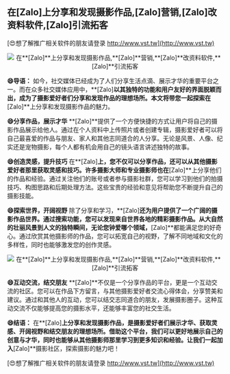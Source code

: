 ## **在**[Zalo]**上分享和发现摄影作品,**[Zalo]**营销,**[Zalo]**改资料软件,**[Zalo]**引流拓客**

[😍想了解推广相关软件的朋友请登录 http://www.vst.tw](http://www.vst.tw)

 <center><img src="https://vst.tw/MP4/tuiguang/png/2.png" alt="在**[Zalo]**上分享和发现摄影作品,**[Zalo]**营销,**[Zalo]**改资料软件,**[Zalo]**引流拓客"></center>

**😄导语：**
如今，社交媒体已经成为了人们分享生活点滴、展示才华的重要平台之一。而在众多社交媒体应用中，**[Zalo]**以其独特的功能和用户友好的界面脱颖而出，成为了摄影爱好者们分享和发现作品的理想场所。本文将带您一起探索在**[Zalo]**上分享和发现摄影作品的魅力。

**😄分享作品，展示才华**
**[Zalo]**提供了一个方便快捷的方式让用户将自己的摄影作品展示给他人。通过在个人资料中上传照片或者创建专辑，摄影爱好者可以将自己最喜爱的作品与朋友、家人和其他志同道合的人分享。无论是风景、人像、纪实还是宠物摄影，每个人都有机会用自己的镜头语言讲述独特的故事。

**😄创造灵感，提升技巧**
在**[Zalo]**上，您不仅可以分享作品，还可以从其他摄影爱好者那里获取灵感和技巧。许多摄影大师和专业摄影师也在**[Zalo]**上分享他们的作品和经验。通过关注他们的账号或者参与摄影社群，您可以学习到他们的拍摄技巧、构图思路和后期处理方法。这些宝贵的经验和意见将帮助您不断提升自己的摄影技能。

**😄探索世界，开阔视野**
除了分享和学习，**[Zalo]**还为用户提供了一个广阔的摄影作品世界。通过搜索功能，您可以发现来自世界各地的精彩摄影作品。从大自然的壮丽风景到人文的独特瞬间，无论您钟爱哪个领域，**[Zalo]**都能满足您的好奇心。通过欣赏其他摄影师的作品，您可以拓宽自己的视野，了解不同地域和文化的多样性，同时也能够激发您的创作灵感。

 <center><img src="https://vst.tw/MP4/tuiguang/png/7.png" alt="在**[Zalo]**上分享和发现摄影作品,**[Zalo]**营销,**[Zalo]**改资料软件,**[Zalo]**引流拓客"></center>

**😄互动交流，结交朋友**
**[Zalo]**不仅是一个分享作品的平台，更是一个互动交流的社区。您可以在作品下方留言，与其他摄影爱好者交流心得体会，分享赞美和建议。通过和其他人的互动，您可以结交志同道合的朋友，发展摄影圈子。这种互动交流不仅能够提高您的摄影水平，还能够丰富您的社交生活。

**😄结语：**
在**[Zalo]**上分享和发现摄影作品，是摄影爱好者们展示才华、获取灵感、开阔视野和结交朋友的理想场所。借助这个平台，我们可以更好地展示自己的创意与才华，同时也能够从其他摄影师那里学习到更多知识和经验。让我们一起加入**[Zalo]**摄影社区，探索摄影的魅力吧！

[😍想了解推广相关软件的朋友请登录 http://www.vst.tw](http://www.vst.tw)



